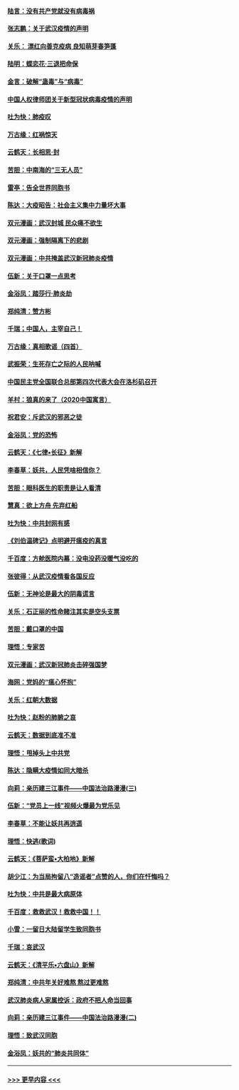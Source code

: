 #### [陆言：没有共产党就没有病毒祸](../pages/nsc993/n11868232.md?t=02142044) 
#### [张志鹏：关于武汉疫情的声明](../pages/nsc993/n11867182.md?t=02142044) 
#### [关乐： 漂红向善克疫病 良知萌芽春笋蓬](../pages/nsc993/n11865710.md?t=02142044) 
#### [陆明：蝶恋花‧三退把命保](../pages/nsc993/n11865673.md?t=02142044) 
#### [金言：破解“蛊毒”与“病毒”](../pages/nsc993/n11864103.md?t=02142044) 
#### [中国人权律师团关于新型冠状病毒疫情的声明](../pages/nsc993/n11864249.md?t=02142044) 
#### [吐为快：肺疫叹](../pages/nsc993/n11864027.md?t=02142044) 
#### [万古缘：红祸惊天](../pages/nsc993/n11864079.md?t=02142044) 
#### [云鹤天：长相思‧封](../pages/nsc993/n11864006.md?t=02142044) 
#### [苦胆：中南海的“三无人员”](../pages/nsc993/n11862997.md?t=02142044) 
#### [雷亭：告全世界同胞书](../pages/nsc993/n11862572.md?t=02142044) 
#### [陈达：大疫昭告：社会主义集中力量坏大事](../pages/nsc993/n11859419.md?t=02142044) 
#### [双元漫画：武汉封城 民众痛不欲生](../pages/nsc993/n11859287.md?t=02142044) 
#### [双元漫画：强制隔离下的悲剧](../pages/nsc993/n11859244.md?t=02142044) 
#### [双元漫画：中共掩盖武汉新冠肺炎疫情](../pages/nsc993/n11858249.md?t=02142044) 
#### [伍新：关于口罩一点思考](../pages/nsc993/n11859195.md?t=02142044) 
#### [金浴凤：踏莎行‧肺炎劫](../pages/nsc993/n11858227.md?t=02142044) 
#### [郑纯清：赞方彬](../pages/nsc993/n11856803.md?t=02142044) 
#### [千瑞；中国人，主宰自己！](../pages/nsc993/n11856793.md?t=02142044) 
#### [万古缘：真相歌谣（四首）](../pages/nsc993/n11856263.md?t=02142044) 
#### [武振荣：生死存亡之际的人民呐喊](../pages/nsc993/n11856256.md?t=02142044) 
#### [中国民主党全国联合总部第四次代表大会在洛杉矶召开](../pages/nsc993/n11856344.md?t=02142044) 
#### [羊村：狼真的来了（2020中国寓言）](../pages/nsc993/n11856229.md?t=02142044) 
#### [祝君安：斥武汉的邪恶之徒](../pages/nsc993/n11855861.md?t=02142044) 
#### [金浴凤：党的恐怖](../pages/nsc993/n11855849.md?t=02142044) 
#### [云鹤天：《七律▪长征》新解](../pages/nsc993/n11855479.md?t=02142044) 
#### [李春草：妖共，人民凭啥相信你？](../pages/nsc993/n11855196.md?t=02142044) 
#### [苦胆：眼科医生的职责是让人看清](../pages/nsc993/n11853840.md?t=02142044) 
#### [慧真：欲上方舟 先弃红船](../pages/nsc993/n11853483.md?t=02142044) 
#### [吐为快：中共封网有感](../pages/nsc993/n11852575.md?t=02142044) 
#### [《刘伯温碑记》点明避开瘟疫的真言](../pages/nsc993/n11852128.md?t=02142044) 
#### [千百度：方舱医院内幕：没电没药没暖气没吃的](../pages/nsc993/n11850211.md?t=02142044) 
#### [张彼得：从武汉疫情看各国反应](../pages/nsc993/n11850102.md?t=02142044) 
#### [伍新：无神论是最大的阴毒谎言](../pages/nsc993/n11846129.md?t=02142044) 
#### [关乐：石正丽的性命赌注其实是空头支票](../pages/nsc993/n11846109.md?t=02142044) 
#### [苦胆：戴口罩的中国](../pages/nsc993/n11845576.md?t=02142044) 
#### [理悟：专家苦](../pages/nsc993/n11845564.md?t=02142044) 
#### [双元漫画：武汉新冠肺炎击碎强国梦](../pages/nsc993/n11843320.md?t=02142044) 
#### [海网：党妈的“瘟心怀抱”](../pages/nsc993/n11840740.md?t=02142044) 
#### [关乐：红朝大数据](../pages/nsc993/n11840675.md?t=02142044) 
#### [吐为快：赵粉的肺腑之哀](../pages/nsc993/n11840618.md?t=02142044) 
#### [云鹤天：数据到底准不准](../pages/nsc993/n11840325.md?t=02142044) 
#### [理悟：甩掉头上中共党](../pages/nsc993/n11838826.md?t=02142044) 
#### [陈达：隐瞒大疫情如同大暗杀](../pages/nsc993/n11838771.md?t=02142044) 
#### [向莉：亲历建三江事件——中国法治路漫漫(三)](../pages/nsc993/n11831825.md?t=02142044) 
#### [伍新：“党员上一线”视频火爆最为党乐见](../pages/nsc993/n11838200.md?t=02142044) 
#### [李春草：不能让妖共再逍遥](../pages/nsc993/n11838102.md?t=02142044) 
#### [理悟：快逃(歌词)](../pages/nsc993/n11838083.md?t=02142044) 
#### [云鹤天：《菩萨蛮▪大柏地》新解](../pages/nsc993/n11838059.md?t=02142044) 
#### [胡少江：为当局拘留八“造谣者”点赞的人，你们在忏悔吗？](../pages/nsc993/n11836801.md?t=02142044) 
#### [吐为快：中共是最大病原体](../pages/nsc993/n11836748.md?t=02142044) 
#### [千百度：救救武汉！救救中国！！](../pages/nsc993/n11836145.md?t=02142044) 
#### [小雪：一留日大陆留学生致同胞书](../pages/nsc993/n11834624.md?t=02142044) 
#### [千瑞：哀武汉](../pages/nsc993/n11833647.md?t=02142044) 
#### [云鹤天：《清平乐▪六盘山》新解](../pages/nsc993/n11833611.md?t=02142044) 
#### [郑纯清：中共年关好难熬 熬过更难熬](../pages/nsc993/n11833489.md?t=02142044) 
#### [武汉肺炎病人家属控诉：政府不把人命当回事](../pages/nsc993/n11833205.md?t=02142044) 
#### [向莉：亲历建三江事件——中国法治路漫漫(二)](../pages/nsc993/n11829102.md?t=02142044) 
#### [理悟：致武汉同胞](../pages/nsc993/n11831522.md?t=02142044) 
#### [金浴凤：妖共的“肺炎共同体”](../pages/nsc993/n11829448.md?t=02142044) 

----
#### [ >>> 更早内容 <<< ](../indexes/nsc993-earlier.md)
